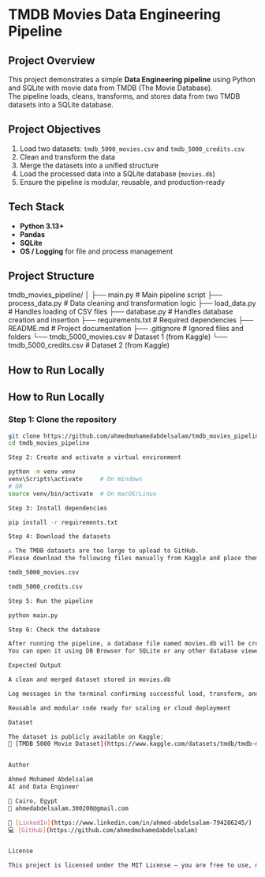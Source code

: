 # TMDB Movies Data Engineering Pipeline

## Project Overview
This project demonstrates a simple **Data Engineering pipeline** using Python and SQLite with movie data from TMDB (The Movie Database).  
The pipeline loads, cleans, transforms, and stores data from two TMDB datasets into a SQLite database.

## Project Objectives
1. Load two datasets: `tmdb_5000_movies.csv` and `tmdb_5000_credits.csv`  
2. Clean and transform the data  
3. Merge the datasets into a unified structure  
4. Load the processed data into a SQLite database (`movies.db`)  
5. Ensure the pipeline is modular, reusable, and production-ready  

## Tech Stack
- **Python 3.13+**  
- **Pandas**  
- **SQLite**  
- **OS / Logging** for file and process management  

## Project Structure
tmdb_movies_pipeline/
│
├── main.py # Main pipeline script
├── process_data.py # Data cleaning and transformation logic
├── load_data.py # Handles loading of CSV files
├── database.py # Handles database creation and insertion
├── requirements.txt # Required dependencies
├── README.md # Project documentation
├── .gitignore # Ignored files and folders
└── tmdb_5000_movies.csv # Dataset 1 (from Kaggle)
└── tmdb_5000_credits.csv # Dataset 2 (from Kaggle)
## How to Run Locally


## How to Run Locally

### Step 1: Clone the repository
```bash
git clone https://github.com/ahmedmohamedabdelsalam/tmdb_movies_pipeline.git
cd tmdb_movies_pipeline

Step 2: Create and activate a virtual environment

python -m venv venv
venv\Scripts\activate     # On Windows
# OR
source venv/bin/activate  # On macOS/Linux

Step 3: Install dependencies

pip install -r requirements.txt

Step 4: Download the datasets

⚠️ The TMDB datasets are too large to upload to GitHub.
Please download the following files manually from Kaggle and place them inside your project folder:

tmdb_5000_movies.csv

tmdb_5000_credits.csv

Step 5: Run the pipeline

python main.py

Step 6: Check the database

After running the pipeline, a database file named movies.db will be created in your project folder.
You can open it using DB Browser for SQLite or any other database viewer.

Expected Output

A clean and merged dataset stored in movies.db

Log messages in the terminal confirming successful load, transform, and insert operations

Reusable and modular code ready for scaling or cloud deployment

Dataset

The dataset is publicly available on Kaggle:
🔗 [TMDB 5000 Movie Dataset](https://www.kaggle.com/datasets/tmdb/tmdb-movie-metadata)


Author

Ahmed Mohamed Abdelsalam
AI and Data Engineer

📍 Cairo, Egypt
📧 ahmedabdelsalam.300200@gmail.com

🔗 [LinkedIn](https://www.linkedin.com/in/ahmed-abdelsalam-794286245/)  
💻 [GitHub](https://github.com/ahmedmohamedabdelsalam)


License

This project is licensed under the MIT License – you are free to use, modify, and distribute it.

